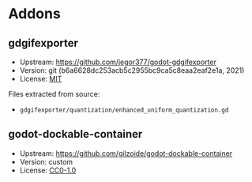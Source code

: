 # Addons

## gdgifexporter

- Upstream: https://github.com/jegor377/godot-gdgifexporter
- Version: git (b6a6628dc253acb5c2955bc9ca5c8eaa2eaf2e1a, 2021)
- License: [MIT](https://github.com/jegor377/godot-gdgifexporter/blob/master/LICENSE)

Files extracted from source:
- `gdgifexporter/quantization/enhanced_uniform_quantization.gd`

## godot-dockable-container

- Upstream: https://github.com/gilzoide/godot-dockable-container
- Version: custom
- License: [CC0-1.0](https://github.com/gilzoide/godot-dockable-container/blob/main/LICENSE)
